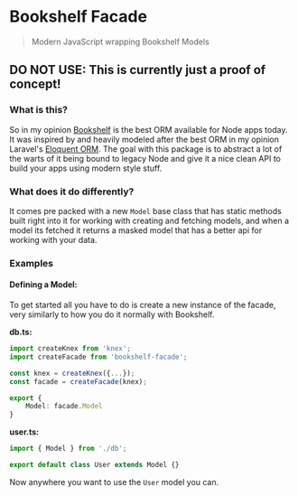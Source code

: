 # Bookshelf Facade

> Modern JavaScript wrapping Bookshelf Models

## DO NOT USE: This is currently just a proof of concept!

### What is this?

So in my opinion [Bookshelf](https://bookshelfjs.org) is the best ORM available for Node apps today. It was inspired by and heavily modeled after the best ORM in my opinion Laravel's [Eloquent ORM](https://laravel.com/docs/6.x/eloquent). The goal with this package is to abstract a lot of the warts of it being bound to legacy Node and give it a nice clean API to build your apps using modern style stuff.

### What does it do differently?

It comes pre packed with a new `Model` base class that has static methods built right into it for working with creating and fetching models, and when a model its fetched it returns a masked model that has a better api for working with your data.

### Examples

#### Defining a Model:

To get started all you have to do is create a new instance of the facade, very similarly to how you do it normally with Bookshelf.

**db.ts:**

```typescript
import createKnex from 'knex';
import createFacade from 'bookshelf-facade';

const knex = createKnex({...});
const facade = createFacade(knex);

export {
    Model: facade.Model
}
```

**user.ts:**

```typescript
import { Model } from './db';

export default class User extends Model {}
```

Now anywhere you want to use the `User` model you can.
